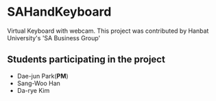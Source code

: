# SAHandKeyboard
Virtual Keyboard with webcam. This project was contributed by Hanbat University's 'SA Business Group'

## Students participating in the project
* Dae-jun Park(**PM**)
* Sang-Woo Han
* Da-rye Kim
